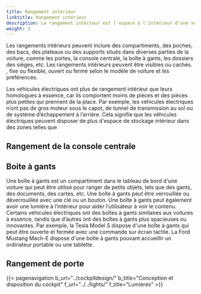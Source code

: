 ```yaml
---
title: Rangement intérieur
linktitle: Rangement intérieur
description: Le rangement intérieur est l'espace à l'intérieur d'une voiture qui peut être utilisé pour ranger des objets personnels, tels que des téléphones, des portefeuilles, des clés, des boissons, etc.
weight: 2
---
```

<!-- markdownlint-disable MD033 -->

Les rangements intérieurs peuvent inclure des compartiments, des poches, des bacs, des plateaux ou des supports situés dans diverses parties de la voiture, comme les portes, la console centrale, la boîte à gants, les dossiers des sièges, etc. Les rangements intérieurs peuvent être visibles ou cachés. , fixe ou flexible, ouvert ou fermé selon le modèle de voiture et les préférences.

Les véhicules électriques ont plus de rangement intérieur que leurs homologues à essence, car ils comportent moins de pièces et des pièces plus petites qui prennent de la place. Par exemple, les véhicules électriques n’ont pas de gros moteur sous le capot, de tunnel de transmission au sol ou de système d’échappement à l’arrière. Cela signifie que les véhicules électriques peuvent disposer de plus d'espace de stockage intérieur dans des zones telles que


## Rangement de la console centrale

## Boite à gants

Une boîte à gants est un compartiment dans le tableau de bord d'une voiture qui peut être utilisé pour ranger de petits objets, tels que des gants, des documents, des cartes, etc. Une boîte à gants peut être verrouillée ou déverrouillée avec une clé ou un bouton. Une boîte à gants peut également avoir une lumière à l’intérieur pour aider l’utilisateur à voir le contenu. Certains véhicules électriques ont des boîtes à gants similaires aux voitures à essence, tandis que d’autres ont des boîtes à gants plus spacieuses ou innovantes. Par exemple, la Tesla Model S dispose d'une boîte à gants qui peut être ouverte et fermée avec une commande sur écran tactile. La Ford Mustang Mach-E dispose d'une boîte à gants pouvant accueillir un ordinateur portable ou une tablette.

## Rangement de porte

{{< pagenavigation b_url="../cockpitdesign/" b_title="Conception et disposition du cockpit" f_url="../../lights/" f_title="Lumières" >}}